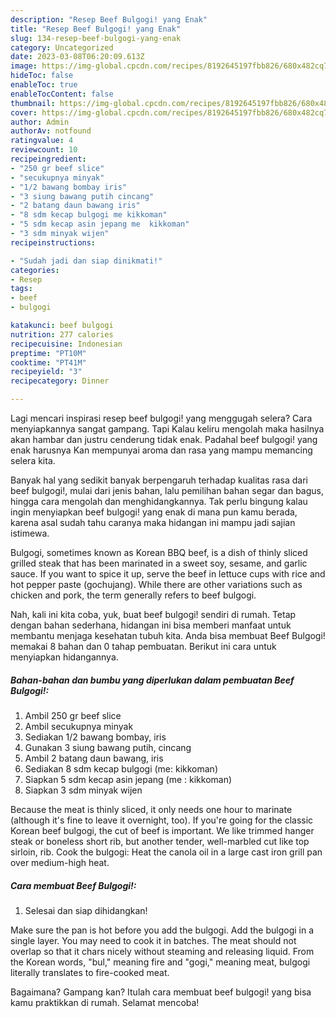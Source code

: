 ```yaml
---
description: "Resep Beef Bulgogi! yang Enak"
title: "Resep Beef Bulgogi! yang Enak"
slug: 134-resep-beef-bulgogi-yang-enak
category: Uncategorized
date: 2023-03-08T06:20:09.613Z
image: https://img-global.cpcdn.com/recipes/8192645197fbb826/680x482cq70/beef-bulgogi-foto-resep-utama.jpg
hideToc: false
enableToc: true
enableTocContent: false
thumbnail: https://img-global.cpcdn.com/recipes/8192645197fbb826/680x482cq70/beef-bulgogi-foto-resep-utama.jpg
cover: https://img-global.cpcdn.com/recipes/8192645197fbb826/680x482cq70/beef-bulgogi-foto-resep-utama.jpg
author: Admin
authorAv: notfound
ratingvalue: 4
reviewcount: 10
recipeingredient:
- "250 gr beef slice"
- "secukupnya minyak"
- "1/2 bawang bombay iris"
- "3 siung bawang putih cincang"
- "2 batang daun bawang iris"
- "8 sdm kecap bulgogi me kikkoman"
- "5 sdm kecap asin jepang me  kikkoman"
- "3 sdm minyak wijen"
recipeinstructions:

- "Sudah jadi dan siap dinikmati!"
categories:
- Resep
tags:
- beef
- bulgogi

katakunci: beef bulgogi 
nutrition: 277 calories
recipecuisine: Indonesian
preptime: "PT10M"
cooktime: "PT41M"
recipeyield: "3"
recipecategory: Dinner

---
```



Lagi mencari inspirasi resep beef bulgogi! yang menggugah selera? Cara menyiapkannya sangat gampang. Tapi Kalau keliru mengolah maka hasilnya akan hambar dan justru cenderung tidak enak. Padahal beef bulgogi! yang enak harusnya Kan mempunyai aroma dan rasa yang mampu memancing selera kita.


Banyak hal yang sedikit banyak berpengaruh terhadap kualitas rasa dari beef bulgogi!, mulai dari jenis bahan, lalu pemilihan bahan segar dan bagus, hingga cara mengolah dan menghidangkannya. Tak perlu bingung kalau ingin menyiapkan beef bulgogi! yang enak di mana pun kamu berada, karena asal sudah tahu caranya maka hidangan ini mampu jadi sajian istimewa.

Bulgogi, sometimes known as Korean BBQ beef, is a dish of thinly sliced grilled steak that has been marinated in a sweet soy, sesame, and garlic sauce. If you want to spice it up, serve the beef in lettuce cups with rice and hot pepper paste (gochujang). While there are other variations such as chicken and pork, the term generally refers to beef bulgogi.


Nah, kali ini kita coba, yuk, buat beef bulgogi! sendiri di rumah. Tetap dengan bahan sederhana, hidangan ini bisa memberi manfaat untuk membantu menjaga kesehatan tubuh kita. Anda bisa membuat Beef Bulgogi! memakai 8 bahan dan 0 tahap pembuatan. Berikut ini cara untuk menyiapkan hidangannya.

<!--inarticleads1-->

##### Bahan-bahan dan bumbu yang diperlukan dalam pembuatan Beef Bulgogi!:

1. Ambil 250 gr beef slice
1. Ambil secukupnya minyak
1. Sediakan 1/2 bawang bombay, iris
1. Gunakan 3 siung bawang putih, cincang
1. Ambil 2 batang daun bawang, iris
1. Sediakan 8 sdm kecap bulgogi (me: kikkoman)
1. Siapkan 5 sdm kecap asin jepang (me : kikkoman)
1. Siapkan 3 sdm minyak wijen


Because the meat is thinly sliced, it only needs one hour to marinate (although it&#39;s fine to leave it overnight, too). If you&#39;re going for the classic Korean beef bulgogi, the cut of beef is important. We like trimmed hanger steak or boneless short rib, but another tender, well-marbled cut like top sirloin, rib. Cook the bulgogi: Heat the canola oil in a large cast iron grill pan over medium-high heat. 

<!--inarticleads2-->

##### Cara membuat Beef Bulgogi!:


1. Selesai dan siap dihidangkan!

Make sure the pan is hot before you add the bulgogi. Add the bulgogi in a single layer. You may need to cook it in batches. The meat should not overlap so that it chars nicely without steaming and releasing liquid. From the Korean words, &#34;bul,&#34; meaning fire and &#34;gogi,&#34; meaning meat, bulgogi literally translates to fire-cooked meat. 

Bagaimana? Gampang kan? Itulah cara membuat beef bulgogi! yang bisa kamu praktikkan di rumah. Selamat mencoba!

